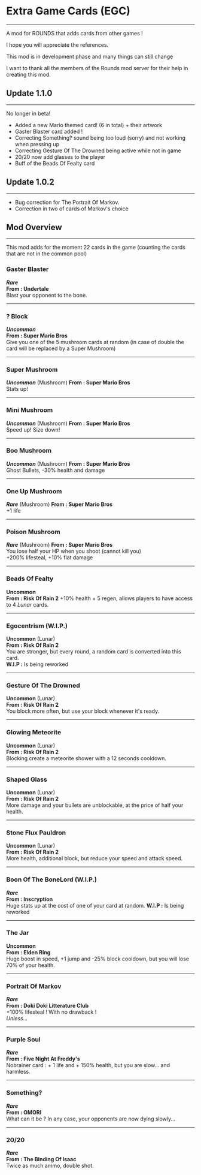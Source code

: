 # Extra Game Cards (EGC)
-------------------------------
A mod for ROUNDS that adds cards from other games !

I hope you will appreciate the references.

This mod is in development phase and many things can still change

I want to thank all the members of the Rounds mod server for their help in creating this mod.

## Update 1.1.0
-------------------------------
No longer in beta!
- Added a new Mario themed card! (6 in total) + their artwork
- Gaster Blaster card added !
- Correcting Something? sound being too loud (sorry) and not working when pressing up
- Correcting Gesture Of The Drowned being active while not in game
- 20/20 now add glasses to the player
- Buff of the Beads Of Fealty card

## Update 1.0.2
-------------------------------
- Bug correction for The Portrait Of Markov.
- Correction in two of cards of Markov's choice

## Mod Overview
-------------------------------
This mod adds for the moment 22 cards in the game (counting the cards that are not in the common pool)


### Gaster Blaster
***Rare***  
**From : Undertale**  
Blast your opponent to the bone.

---

### ? Block
***Uncommon***  
**From : Super Mario Bros**  
Give you one of the 5 mushroom cards at random (in case of double the card will be replaced by a Super Mushroom)

---

### Super Mushroom
***Uncommon*** (Mushroom)
**From : Super Mario Bros**  
Stats up!

---

### Mini Mushroom
***Uncommon*** (Mushroom)
**From : Super Mario Bros**  
Speed up! Size down!

---

### Boo Mushroom
***Uncommon*** (Mushroom)
**From : Super Mario Bros**  
Ghost Bullets, -30% health and damage

---

### One Up Mushroom
***Rare*** (Mushroom)
**From : Super Mario Bros**  
+1 life

---

### Poison Mushroom
***Rare*** (Mushroom)
**From : Super Mario Bros**  
You lose half your HP when you shoot (cannot kill you)  
+200% lifesteal, +10% flat damage

---

### Beads Of Fealty
**Uncommon**  
**From : Risk Of Rain 2**
+10% health + 5 regen, allows players to have access to 4 *Lunar* cards.

---

### Egocentrism (W.I.P.)
**Uncommon** (Lunar)  
**From : Risk Of Rain 2**  
You are stronger, but every round, a random card is converted into this card.  
**W.I.P :** Is being reworked

---

### Gesture Of The Drowned
**Uncommon** (Lunar)  
**From : Risk Of Rain 2**  
You block more often, but use your block whenever it's ready.

---

### Glowing Meteorite
**Uncommon** (Lunar)  
**From : Risk Of Rain 2**  
Blocking create a meteorite shower with a 12 seconds cooldown.

---

### Shaped Glass
**Uncommon** (Lunar)  
**From : Risk Of Rain 2**  
More damage and your bullets are unblockable, at the price of half your health.

---

### Stone Flux Pauldron
**Uncommon** (Lunar)  
**From : Risk Of Rain 2**  
More health, additional block, but reduce your speed and attack speed.

---

### Boon Of The BoneLord (W.I.P.)
***Rare***  
**From : Inscryption**  
Huge stats up at the cost of one of your card at random.
**W.I.P :** Is being reworked

---

### The Jar
**Uncommon**  
**From : Elden Ring**  
Huge boost in speed, +1 jump and -25% block cooldown, but you will lose 70% of your health.

---

### Portrait Of Markov
***Rare***  
**From : Doki Doki Litterature Club**  
+100% lifesteal ! With no drawback !  
*Unless...*

---

### Purple Soul
***Rare***  
**From : Five Night At Freddy's**  
Nobrainer card : + 1 life and + 150% health, but you are slow... and harmless.

---

### Something?
***Rare***  
**From : OMORI**  
What can it be ? In any case, your opponents are now dying slowly...

---

### 20/20
***Rare***  
**From : The Binding Of Isaac**  
Twice as much ammo, double shot.